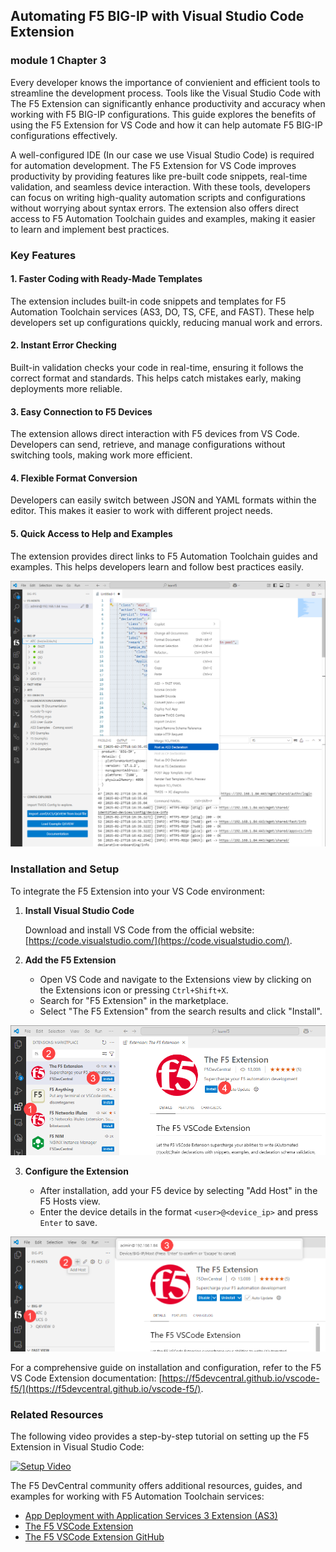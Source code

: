## Automating F5 BIG-IP with Visual Studio Code Extension
### module 1 Chapter 3

Every developer knows the importance of convienient and efficient tools to streamline the development process. Tools like the Visual Studio Code with The F5 Extension can significantly enhance productivity and accuracy when working with F5 BIG-IP configurations. This guide explores the benefits of using the F5 Extension for VS Code and how it can help automate F5 BIG-IP configurations effectively.

A well-configured IDE (In our case we use Visual Studio Code) is required for automation development. The F5 Extension for VS Code improves productivity by providing features like pre-built code snippets, real-time validation, and seamless device interaction. With these tools, developers can focus on writing high-quality automation scripts and configurations without worrying about syntax errors. The extension also offers direct access to F5 Automation Toolchain guides and examples, making it easier to learn and implement best practices.

### Key Features

#### 1. Faster Coding with Ready-Made Templates

The extension includes built-in code snippets and templates for F5 Automation Toolchain services (AS3, DO, TS, CFE, and FAST). These help developers set up configurations quickly, reducing manual work and errors.

#### 2. Instant Error Checking

Built-in validation checks your code in real-time, ensuring it follows the correct format and standards. This helps catch mistakes early, making deployments more reliable.

#### 3. Easy Connection to F5 Devices

The extension allows direct interaction with F5 devices from VS Code. Developers can send, retrieve, and manage configurations without switching tools, making work more efficient.

#### 4. Flexible Format Conversion

Developers can easily switch between JSON and YAML formats within the editor. This makes it easier to work with different project needs.

#### 5. Quick Access to Help and Examples

The extension provides direct links to F5 Automation Toolchain guides and examples. This helps developers learn and follow best practices easily.

![features](./assets/features.png)

### Installation and Setup

To integrate the F5 Extension into your VS Code environment:

1. **Install Visual Studio Code**

   Download and install VS Code from the official website: [https://code.visualstudio.com/](https://code.visualstudio.com/).

2. **Add the F5 Extension**

   - Open VS Code and navigate to the Extensions view by clicking on the Extensions icon or pressing `Ctrl+Shift+X`.
   - Search for "F5 Extension" in the marketplace.
   - Select "The F5 Extension" from the search results and click "Install".
  
![install](./assets/install.png)

3. **Configure the Extension**

   - After installation, add your F5 device by selecting "Add Host" in the F5 Hosts view.
   - Enter the device details in the format `<user>@<device_ip>` and press `Enter` to save.

![install](./assets/configure.png)

For a comprehensive guide on installation and configuration, refer to the F5 VS Code Extension documentation: [https://f5devcentral.github.io/vscode-f5/](https://f5devcentral.github.io/vscode-f5/).

### Related Resources

The following video provides a step-by-step tutorial on setting up the F5 Extension in Visual Studio Code:

[![Setup Video](https://img.youtube.com/vi/ekcM-ScUSVQ/0.jpg)](https://www.youtube.com/watch?v=ekcM-ScUSVQ)


The F5 DevCentral community offers additional resources, guides, and examples for working with F5 Automation Toolchain services:

* [App Deployment with Application Services 3 Extension (AS3)](https://clouddocs.f5.com/training/community/public-cloud/html/class13/module3/module.html)
* [The F5 VSCode Extension](https://f5devcentral.github.io/vscode-f5/#/?id=the-f5-vscode-extension)
* [The F5 VSCode Extension GitHub](https://github.com/f5devcentral/vscode-f5)